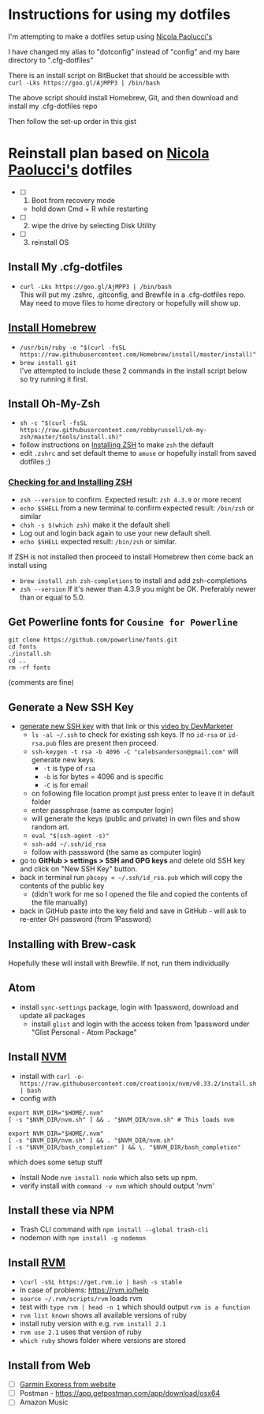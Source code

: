 # Instructions for using my dotfiles

I'm attempting to make a dotfiles setup using [Nicola Paolucci's](https://developer.atlassian.com/blog/2016/02/best-way-to-store-dotfiles-git-bare-repo/)

I have changed my alias to "dotconfig" instead of "config" and my bare directory to ".cfg-dotfiles"

There is an install script on BitBucket that should be accessible with  
`curl -Lks https://goo.gl/AjMPP3 | /bin/bash`  

The above script should install Homebrew, Git, and then download and install my .cfg-dotfiles repo

Then follow the set-up order in this gist  

# Reinstall plan based on [Nicola Paolucci's](https://developer.atlassian.com/blog/2016/02/best-way-to-store-dotfiles-git-bare-repo/) dotfiles

- [ ] 1) Boot from recovery mode
  - hold down Cmd + R while restarting
- [ ] 2) wipe the drive by selecting Disk Utility
- [ ] 3) reinstall OS


## Install My .cfg-dotfiles
- `curl -Lks https://goo.gl/AjMPP3 | /bin/bash`  
This will put my .zshrc, .gitconfig, and Brewfile in a .cfg-dotfiles repo.  
May need to move files to home directory or hopefully will show up.  


## [Install Homebrew](https://brew.sh/)
- `/usr/bin/ruby -e "$(curl -fsSL https://raw.githubusercontent.com/Homebrew/install/master/install)"`
- `brew install git`  
I've attempted to include these 2 commands in the install script below so try running it first.  


## Install Oh-My-Zsh
- `sh -c "$(curl -fsSL https://raw.githubusercontent.com/robbyrussell/oh-my-zsh/master/tools/install.sh)"`
- follow instructions on [Installing ZSH](https://github.com/robbyrussell/oh-my-zsh/wiki/Installing-ZSH) to make `zsh` the default
- edit `.zshrc` and set default theme to `amuse` or hopefully install from saved dotfiles ;)  


### [Checking for and Installing ZSH](https://github.com/robbyrussell/oh-my-zsh/wiki/Installing-ZSH)
- `zsh --version` to confirm. Expected result: `zsh 4.3.9` or more recent
- `echo $SHELL` from a new terminal to confirm expected result: `/bin/zsh` or similar
- `chsh -s $(which zsh)` make it the default shell
- Log out and login back again to use your new default shell.
- `echo $SHELL` expected result: `/bin/zsh` or similar.  

If ZSH is not installed then proceed to install Homebrew then come back an install using
- `brew install zsh zsh-completions` to install and add zsh-completions
- `zsh --version` If it's newer than 4.3.9 you might be OK. Preferably newer than or equal to 5.0.


## Get Powerline fonts for `Cousine for Powerline`
  ```
  git clone https://github.com/powerline/fonts.git
  cd fonts
  ./install.sh
  cd ..
  rm -rf fonts
  ```
(comments are fine)  


## Generate a New SSH Key
  - [generate new SSH key](https://help.github.com/articles/generating-a-new-ssh-key-and-adding-it-to-the-ssh-agent/) with that link or this [video by DevMarketer](https://www.youtube.com/watch?v=H5qNpRGB7Qw)
    - `ls -al ~/.ssh` to check for existing ssh keys. If no `id-rsa` or `id-rsa.pub` files are present then proceed.
    - `ssh-keygen -t rsa -b 4096 -C "calebsanderson@gmail.com"` will generate new keys.
      - `-t` is type of `rsa`
      - `-b` is for bytes = 4096 and is specific
      - `-C` is for email
    - on following file location prompt just press enter to leave it in default folder
    - enter passphrase (same as computer login)
    - will generate the keys (public and private) in own files and show random art.
    - `eval "$(ssh-agent -s)"`
    - `ssh-add ~/.ssh/id_rsa`
    - follow with passsword (the same as computer login)
  - go to **GitHub > settings > SSH and GPG keys** and delete old SSH key and click on "New SSH Key" button.
  - back in terminal run `pbcopy < ~/.ssh/id_rsa.pub` which will copy the contents of the public key
    - (didn't work for me so I opened the file and copied the contents of the file manually)
  - back in GitHub paste into the key field and save in GitHub - will ask to re-enter GH password (from 1Password)


## Installing with Brew-cask
Hopefully these will install with Brewfile. If not, run them individually


## Atom
- install `sync-settings` package, login with 1password, download and update all packages
  - install `glist` and login with the access token from 1password under "Glist Personal - Atom Package"


## Install [NVM](https://github.com/creationix/nvm/blob/master/README.md)
  - install with `curl -o- https://raw.githubusercontent.com/creationix/nvm/v0.33.2/install.sh | bash`
  - config with  

```
export NVM_DIR="$HOME/.nvm"
[ -s "$NVM_DIR/nvm.sh" ] && . "$NVM_DIR/nvm.sh" # This loads nvm
```  

```
export NVM_DIR="$HOME/.nvm"
[ -s "$NVM_DIR/nvm.sh" ] && . "$NVM_DIR/nvm.sh"
[ -s "$NVM_DIR/bash_completion" ] && \. "$NVM_DIR/bash_completion"
```  

which does some setup stuff

- Install Node `nvm install node` which also sets up npm.
- verify install with `command -v nvm` which should output 'nvm'


## Install these via NPM
- Trash CLI command with `npm install --global trash-cli`
- nodemon with `npm install -g nodemon`


## Install [RVM](https://rvm.io/rvm/install)
- `\curl -sSL https://get.rvm.io | bash -s stable`
- In case of problems: https://rvm.io/help
- `source ~/.rvm/scripts/rvm` loads rvm
- test with `type rvm | head -n 1` which should output `rvm is a function`
- `rvm list known` shows all available versions of ruby
- install ruby version with e.g. `rvm install 2.1`
- `rvm use 2.1` uses that version of ruby
- `which ruby` shows folder where versions are stored


## Install from Web
- [ ] [Garmin Express from website](https://connect.garmin.com/en-US/start/forerunner/express)
- [ ] Postman -  https://app.getpostman.com/app/download/osx64
- [ ] Amazon Music
